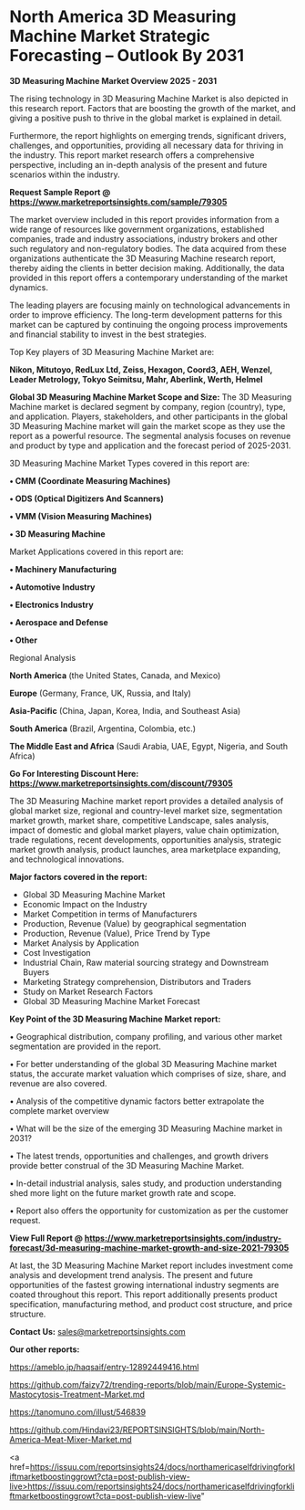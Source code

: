 # North America 3D Measuring Machine Market Strategic Forecasting – Outlook By 2031

<Strong> 3D Measuring Machine Market Overview 2025 - 2031</strong>

The rising technology in 3D Measuring Machine Market is also depicted in this research report. Factors that are boosting the growth of the market, and giving a positive push to thrive in the global market is explained in detail.

Furthermore, the report highlights on emerging trends, significant drivers, challenges, and opportunities, providing all necessary data for thriving in the industry. This report market research offers a comprehensive perspective, including an in-depth analysis of the present and future scenarios within the industry.

<strong>Request Sample Report @ <a href=https://www.marketreportsinsights.com/sample/79305>https://www.marketreportsinsights.com/sample/79305</a></strong>

The market overview included in this report provides information from a wide range of resources like government organizations, established companies, trade and industry associations, industry brokers and other such regulatory and non-regulatory bodies. The data acquired from these organizations authenticate the 3D Measuring Machine research report, thereby aiding the clients in better decision making. Additionally, the data provided in this report offers a contemporary understanding of the market dynamics.

The leading players are focusing mainly on technological advancements in order to improve efficiency. The long-term development patterns for this market can be captured by continuing the ongoing process improvements and financial stability to invest in the best strategies.

Top Key players of 3D Measuring Machine Market are:

<strong>Nikon, Mitutoyo, RedLux Ltd, Zeiss, Hexagon, Coord3, AEH, Wenzel, Leader Metrology, Tokyo Seimitsu, Mahr, Aberlink, Werth, Helmel</strong>

<strong><b>Global 3D Measuring Machine Market Scope and Size:</b></strong>
The 3D Measuring Machine market is declared segment by company, region (country), type, and application. Players, stakeholders, and other participants in the global 3D Measuring Machine market will gain the market scope as they use the report as a powerful resource. The segmental analysis focuses on revenue and product by type and application and the forecast period of 2025-2031.

3D Measuring Machine Market Types covered in this report are:

<strong>• CMM (Coordinate Measuring Machines) 

• ODS (Optical Digitizers And Scanners) 

• VMM (Vision Measuring Machines)

• 3D Measuring Machine</strong>

Market Applications covered in this report are:

<strong>• Machinery Manufacturing

• Automotive Industry

• Electronics Industry

• Aerospace and Defense

• Other</strong> 

Regional Analysis

<strong>North America</strong> (the United States, Canada, and Mexico)

<strong>Europe</strong> (Germany, France, UK, Russia, and Italy)

<strong>Asia-Pacific</strong> (China, Japan, Korea, India, and Southeast Asia)

<strong>South America</strong> (Brazil, Argentina, Colombia, etc.)

<strong>The Middle East and Africa</strong> (Saudi Arabia, UAE, Egypt, Nigeria, and South Africa)

<strong>Go For Interesting Discount Here: <a href=https://www.marketreportsinsights.com/discount/79305>https://www.marketreportsinsights.com/discount/79305</a></strong>

The 3D Measuring Machine market report provides a detailed analysis of global market size, regional and country-level market size, segmentation market growth, market share, competitive Landscape, sales analysis, impact of domestic and global market players, value chain optimization, trade regulations, recent developments, opportunities analysis, strategic market growth analysis, product launches, area marketplace expanding, and technological innovations.

<strong><b>Major factors covered in the report:</b></strong>
<ul>
  <li>Global 3D Measuring Machine Market </li>
  <li>Economic Impact on the Industry</li>
  <li>Market Competition in terms of Manufacturers</li>
  <li>Production, Revenue (Value) by geographical segmentation</li>
  <li>Production, Revenue (Value), Price Trend by Type</li>
  <li>Market Analysis by Application</li>
  <li>Cost Investigation</li>
  <li>Industrial Chain, Raw material sourcing strategy and Downstream Buyers</li>
  <li>Marketing Strategy comprehension, Distributors and Traders</li>
  <li>Study on Market Research Factors</li>
  <li>Global 3D Measuring Machine Market Forecast</li>
</ul>

<strong><b>Key Point of the 3D Measuring Machine Market report:</b></strong>

• Geographical distribution, company profiling, and various other market segmentation are provided in the report.

• For better understanding of the global 3D Measuring Machine market status, the accurate market valuation which comprises of size, share, and revenue are also covered.

• Analysis of the competitive dynamic factors better extrapolate the complete market overview

• What will be the size of the emerging 3D Measuring Machine market in 2031?

• The latest trends, opportunities and challenges, and growth drivers provide better construal of the 3D Measuring Machine Market.

• In-detail industrial analysis, sales study, and production understanding shed more light on the future market growth rate and scope.

• Report also offers the opportunity for customization as per the customer request.

<strong><b>View Full Report @ <a href=https://www.marketreportsinsights.com/industry-forecast/3d-measuring-machine-market-growth-and-size-2021-79305>https://www.marketreportsinsights.com/industry-forecast/3d-measuring-machine-market-growth-and-size-2021-79305</a></b></strong>


At last, the 3D Measuring Machine Market report includes investment come analysis and development trend analysis. The present and future opportunities of the fastest growing international industry segments are coated throughout this report. This report additionally presents product specification, manufacturing method, and product cost structure, and price structure.

<strong>Contact Us:</strong>
sales@marketreportsinsights.com

<strong>Our other reports:</strong>

<a href=https://ameblo.jp/haqsaif/entry-12892449416.html>https://ameblo.jp/haqsaif/entry-12892449416.html</a>

<a href=https://github.com/faizy72/trending-reports/blob/main/Europe-Systemic-Mastocytosis-Treatment-Market.md>https://github.com/faizy72/trending-reports/blob/main/Europe-Systemic-Mastocytosis-Treatment-Market.md</a>

<a href=https://tanomuno.com/illust/546839>https://tanomuno.com/illust/546839</a>

<a href=https://github.com/Hindavi23/REPORTSINSIGHTS/blob/main/North-America-Meat-Mixer-Market.md>https://github.com/Hindavi23/REPORTSINSIGHTS/blob/main/North-America-Meat-Mixer-Market.md</a>

<a href=https://issuu.com/reportsinsights24/docs/northamericaselfdrivingforkliftmarketboostinggrowt?cta=post-publish-view-live>https://issuu.com/reportsinsights24/docs/northamericaselfdrivingforkliftmarketboostinggrowt?cta=post-publish-view-live</a>"
